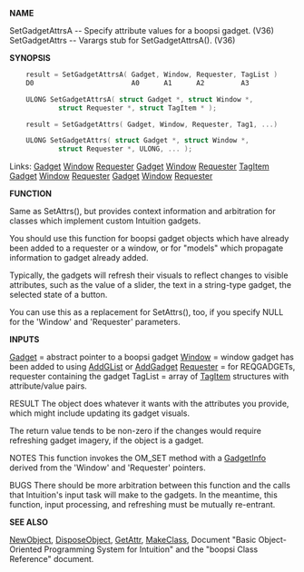 
**NAME**

SetGadgetAttrsA -- Specify attribute values for a boopsi gadget. (V36)
SetGadgetAttrs -- Varargs stub for SetGadgetAttrsA(). (V36)

**SYNOPSIS**

```c
    result = SetGadgetAttrsA( Gadget, Window, Requester, TagList )
    D0                        A0      A1      A2         A3

    ULONG SetGadgetAttrsA( struct Gadget *, struct Window *,
            struct Requester *, struct TagItem * );

    result = SetGadgetAttrs( Gadget, Window, Requester, Tag1, ...)

    ULONG SetGadgetAttrs( struct Gadget *, struct Window *,
            struct Requester *, ULONG, ... );

```
Links: [Gadget](_00D4.md) [Window](_00D4.md) [Requester](_00D4.md) [Gadget](_00D4.md) [Window](_00D4.md) [Requester](_00D4.md) [TagItem](_012E.md) [Gadget](_00D4.md) [Window](_00D4.md) [Requester](_00D4.md) [Gadget](_00D4.md) [Window](_00D4.md) [Requester](_00D4.md) 

**FUNCTION**

Same as SetAttrs(), but provides context information and
arbitration for classes which implement custom Intuition gadgets.

You should use this function for boopsi gadget objects which have
already been added to a requester or a window, or for &#034;models&#034; which
propagate information to gadget already added.

Typically, the gadgets will refresh their visuals to reflect
changes to visible attributes, such as the value of a slider,
the text in a string-type gadget, the selected state of a button.

You can use this as a replacement for SetAttrs(), too, if you
specify NULL for the 'Window' and 'Requester' parameters.

**INPUTS**

[Gadget](_00D4.md) = abstract pointer to a boopsi gadget
[Window](_00D4.md) = window gadget has been added to using [AddGList](AddGList.md) or
[AddGadget](AddGadget.md)
[Requester](_00D4.md) = for REQGADGETs, requester containing the gadget
TagList = array of [TagItem](_012E.md) structures with attribute/value pairs.

RESULT
The object does whatever it wants with the attributes you provide,
which might include updating its gadget visuals.

The return value tends to be non-zero if the changes would require
refreshing gadget imagery, if the object is a gadget.

NOTES
This function invokes the OM_SET method with a [GadgetInfo](_00D2.md)
derived from the 'Window' and 'Requester' pointers.

BUGS
There should be more arbitration between this function and
the calls that Intuition's input task will make to the
gadgets.  In the meantime, this function, input processing,
and refreshing must be mutually re-entrant.

**SEE ALSO**

[NewObject](NewObject.md), [DisposeObject](DisposeObject.md), [GetAttr](GetAttr.md), [MakeClass](MakeClass.md),
Document &#034;Basic Object-Oriented Programming System for Intuition&#034;
and the &#034;boopsi Class Reference&#034; document.
